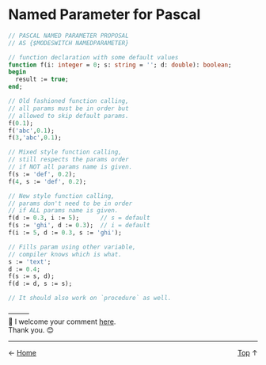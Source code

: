 # Named Parameter for Pascal

```pascal
// PASCAL NAMED PARAMETER PROPOSAL
// AS {$MODESWITCH NAMEDPARAMETER}

// function declaration with some default values
function f(i: integer = 0; s: string = ''; d: double): boolean;
begin
  result := true;
end;

// Old fashioned function calling,
// all params must be in order but
// allowed to skip default params.
f(0.1);
f('abc',0.1);
f(3,'abc',0.1);

// Mixed style function calling,
// still respects the params order
// if NOT all params name is given.
f(s := 'def', 0.2);
f(4, s := 'def', 0.2);

// New style function calling,
// params don't need to be in order
// if ALL params name is given.
f(d := 0.3, i := 5);      // s = default
f(s := 'ghi', d := 0.3);  // i = default
f(i := 5, d := 0.3, s := 'ghi');

// Fills param using other variable,
// compiler knows which is what.
s := 'text';
d := 0.4;
f(s := s, d);
f(d := d, s := s);

// It should also work on `procedure` as well.
```
———  
💬 I welcome your comment [here](https://github.com/pakLebah/paklebah.github.io/issues/2).  
Thank you. 😊

---
<span style="float: left">← [Home](index.md)</span> <span style="float: right">[Top](#top) ↑</span>

